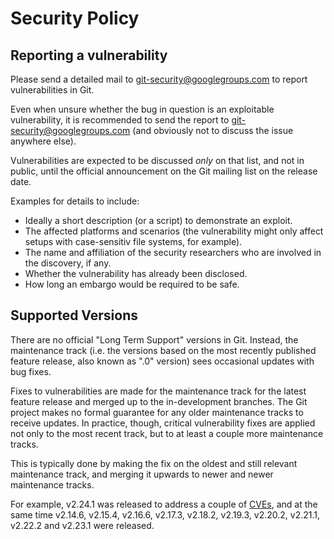 # Security Policy

## Reporting a vulnerability

Please send a detailed mail to git-security@googlegroups.com to
report vulnerabilities in Git.

Even when unsure whether the bug in question is an exploitable
vulnerability, it is recommended to send the report to
git-security@googlegroups.com (and obviously not to discuss the
issue anywhere else).

Vulnerabilities are expected to be discussed _only_ on that
list, and not in public, until the official announcement on the
Git mailing list on the release date.

Examples for details to include:

- Ideally a short description (or a script) to demonstrate an
  exploit.
- The affected platforms and scenarios (the vulnerability might
  only affect setups with case-sensitiv file systems, for
  example).
- The name and affiliation of the security researchers who are
  involved in the discovery, if any.
- Whether the vulnerability has already been disclosed.
- How long an embargo would be required to be safe.

## Supported Versions

There are no official "Long Term Support" versions in Git.
Instead, the maintenance track (i.e. the versions based on the
most recently published feature release, also known as ".0"
version) sees occasional updates with bug fixes.

Fixes to vulnerabilities are made for the maintenance track for
the latest feature release and merged up to the in-development
branches. The Git project makes no formal guarantee for any
older maintenance tracks to receive updates. In practice,
though, critical vulnerability fixes are applied not only to the
most recent track, but to at least a couple more maintenance
tracks.

This is typically done by making the fix on the oldest and still
relevant maintenance track, and merging it upwards to newer and
newer maintenance tracks.

For example, v2.24.1 was released to address a couple of
[CVEs](https://cve.mitre.org/), and at the same time v2.14.6,
v2.15.4, v2.16.6, v2.17.3, v2.18.2, v2.19.3, v2.20.2, v2.21.1,
v2.22.2 and v2.23.1 were released.
